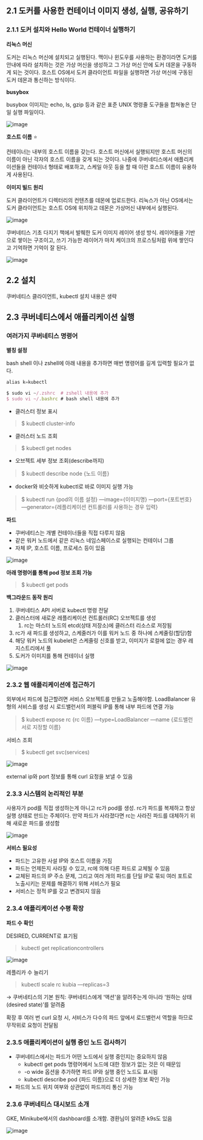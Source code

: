 ## 2.1 도커를 사용한 컨테이너 이미지 생성, 실행, 공유하기

### 2.1.1 도커 설치와 Hello World 컨테이너 실행하기

**리눅스 머신**

도커는 리눅스 머신에 설치되고 실행된다. 맥이나 윈도우를 사용하는 환경이라면 도커를 안내에 따라 설치하는 것은 가상 머신을 생성하고 그 가상 머신 안에 도커 데몬을 구동하게 되는 것이다. 호스트 OS에서 도커 클라이언트 파일을 실행하면 가상 머신에 구동된 도커 데몬과 통신하는 방식이다.

**busybox**

busybox 이미지는 echo, ls, gzip 등과 같은 표준 UNIX 명령줄 도구들을 합쳐놓은 단일 실행 파일이다.

![image](https://github.com/user-attachments/assets/d8548e35-af44-4452-84ad-6f5e0fd8b50d)


**호스트 이름** ⭐

컨테이너는 내부의 호스트 이름을 갖는다. 호스트 머신에서 실행되지만 호스트 머신의 이름이 아닌 각자의 호스트 이름을 갖게 되는 것이다. 나중에 쿠버네티스에서 애플리케이션들을 컨테이너 형태로 배포하고, 스케일 아웃 등을 할 때 이런 호스트 이름이 유용하게 사용된다.

**이미지 빌드 원리**

도커 클라이언트가 디렉터리의 컨텐츠를 데몬에 업로드한다. 리눅스가 아닌 OS에서는 도커 클라이언트는 호스트 OS에 위치하고 데몬은 가상머신 내부에서 실행된다.

![image](https://github.com/user-attachments/assets/aac479a1-801a-4d57-a594-bfd9f3e6d3a1)


쿠버네티스 기초 다지기 책에서 발췌한 도커 이미지 레이어 생성 방식. 레이어들을 기반으로 쌓이는 구조이고, 쓰기 가능한 레이어가 마치 케이크의 프로스팅처럼 위에 쌓인다고 기억하면 기억이 잘 된다.

![image](https://github.com/user-attachments/assets/19e4f216-f21b-4c33-9ef5-506e22320eb9)


## 2.2 설치

쿠버네티스 클라이언트, kubectl 설치 내용은 생략

## 2.3 쿠버네티스에서 애플리케이션 실행

### 여러가지 쿠버네티스 명령어

**별칭 설정**

bash shell 이나 zshell에 아래 내용을 추가하면 매번 명령어를 길게 입력할 필요가 없다.

```jsx
alias k=kubectl

$ sudo vi ~/.zshrc  # zshell 내용에 추가
$ sudo vi ~/.bashrc # bash shell 내용에 추가
```

- 클러스터 정보 표시

> $ kubectl cluster-info
> 

- 클러스터 노드 조회

> $ kubectl get nodes
> 

- 오브젝트 세부 정보 조회(describe까지)

> $ kubectl describe node {노드 이름}
> 

- docker와 비슷하게 kubectl로 바로 이미지 실행 가능

> $ kubectl run {pod의 이름 설정} —image={이미지명} —port={포트번호} —generator={레플리케이션 컨트롤러를 사용하는 경우 입력}
> 

**파드**

- 쿠버네티스는 개별 컨테이너들을 직접 다루지 않음
- 같은 워커 노드에서 같은 리눅스 네임스페이스로 실행되는 컨테이너 그룹
- 자체 IP, 호스트 이름, 프로세스 등이 있음

![image](https://github.com/user-attachments/assets/fed0d727-e18c-4040-a5ee-0208107d26a8)


**아래 명령어를 통해 pod 정보 조회 가능**

> $ kubectl get pods
> 

**백그라운드 동작 원리**

1. 쿠버네티스 API 서버로 kubectl 명령 전달
2. 클러스터에 새로운 레플리케이션 컨트롤러(RC) 오브젝트를 생성
    1. rc는 마스터 노드의 etcd(상태 저장소)에 클러스터 리소스로 저장됨
3. rc가 새 파드를 생성하고, 스케줄러가 이를 워커 노드 중 하나에 스케줄링(할당)함
4. 해당 워커 노드의 kubelet은 스케줄링 신호를 받고, 이미지가 로컬에 없는 경우 레지스트리에서 풀
5. 도커가 이미지를 통해 컨테이너 실행

![image](https://github.com/user-attachments/assets/5f8cbdd4-9217-4da9-b254-eaf121525c31)


### 2.3.2 웹 애플리케이션에 접근하기

외부에서 파드에 접근할려면 서비스 오브젝트를 만들고 노출해야함. LoadBalancer 유형의 서비스를 생성 시 로드밸런서의 퍼블릭 IP를 통해 내부 파드에 연결 가능

> $ kubectl expose rc {rc 이름} —type=LoadBalancer —name {로드밸런서로 지정할 이름}
> 

서비스 조회

> $ kubectl get svc(services)
> 

![image](https://github.com/user-attachments/assets/52a4cf5b-f241-4ef2-b6f0-cd28045028f7)


external ip와 port 정보를 통해 curl 요청을 보낼 수 있음

### 2.3.3 시스템의 논리적인 부분

사용자가 pod를 직접 생성하는게 아니고 rc가 pod를 생성. rc가 파드를 복제하고 항상 실행 상태로 만드는 주체이다. 만약 파드가 사라졌다면 rc는 사라진 파드를 대체하기 위해 새로운 파드를 생성함

![image](https://github.com/user-attachments/assets/6bee3ab8-94ba-4d56-ad3a-da2375696fe9)



**서비스 필요성**

- 파드는 고유한 사설 IP와 호스트 이름을 가짐
- 파드는 언제든지 사라질 수 있고, rc에 의해 다른 파드로 교체될 수 있음
- 교체된 파드의 IP 주소 문제, 그리고 여러 개의 파드를 단일 IP로 묶되 여러 포트로 노출시키는 문제를 해결하기 위해 서비스가 필요
- 서비스는 정적 IP를 갖고 변경되지 않음

### 2.3.4 애플리케이션 수평 확장

**파드 수 확인**

DESIRED, CURRENT로 표기됨

> kubectl get replicationcontrollers
> 

![image](https://github.com/user-attachments/assets/6278cb8a-1808-4198-b4a4-4d89cb832a70)


레플리카 수 늘리기

> kubectl scale rc kubia —replicas=3
> 

→ 쿠버네티스의 기본 원칙: 쿠버네티스에게 ‘액션'을 알려주는게 아니라 ‘원하는 상태(desired state)’를 알려줌

확장 후 여러 번 curl 요청 시, 서비스가 다수의 파드 앞에서 로드밸런서 역할을 하므로 무작위로 요청이 전달됨

### 2.3.5 애플리케이션이 실행 중인 노드 검사하기

- 쿠버네티스에서는 파드가 어떤 노드에서 실행 중인지는 중요하지 않음
    - kubectl get pods 명령어에서 노드에 대한 정보가 없는 것은 이 때문임
    - -o wide 옵션을 추가하면 파드 IP와 실행 중인 노드도 표시됨
    - kubectl describe pod {파드 이름}으로 더 상세한 정보 확인 가능
- 파드의 노드 위치 여부와 상관없이 파드끼리 통신 가능

### 2.3.6 쿠버네티스 대시보드 소개

GKE, Minikube에서의 dashboard를 소개함. 경환님이 알려준 k9s도 있음

![image](https://github.com/user-attachments/assets/94ad0c67-2e1a-4c3e-840f-7abb38584205)


